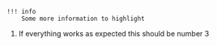     !!! info
        Some more information to highlight

1.  If everything works as expected this should be number 3